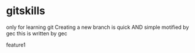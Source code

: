 # gitskills
only for learning git 
Creating a new branch is quick AND simple
motified by gec
this is written by gec

feature1
